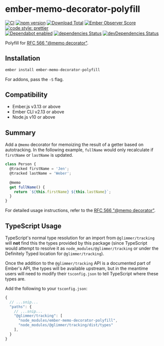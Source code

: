 # ember-memo-decorator-polyfill

[![CI](https://github.com/ember-polyfills/ember-memo-decorator-polyfill/workflows/CI/badge.svg)](https://github.com/ember-polyfills/ember-memo-decorator-polyfill/actions)
[![npm version](https://badge.fury.io/js/ember-memo-decorator-polyfill.svg)](http://badge.fury.io/js/ember-memo-decorator-polyfill)
[![Download Total](https://img.shields.io/npm/dt/ember-memo-decorator-polyfill.svg)](http://badge.fury.io/js/ember-memo-decorator-polyfill)
[![Ember Observer Score](https://emberobserver.com/badges/ember-memo-decorator-polyfill.svg)](https://emberobserver.com/addons/ember-memo-decorator-polyfill)
[![code style: prettier](https://img.shields.io/badge/code_style-prettier-ff69b4.svg)](https://github.com/prettier/prettier)  
[![Dependabot enabled](https://img.shields.io/badge/dependabot-enabled-blue.svg?logo=dependabot)](https://dependabot.com/)
[![dependencies Status](https://david-dm.org/ember-polyfills/ember-memo-decorator-polyfill/status.svg)](https://david-dm.org/ember-polyfills/ember-memo-decorator-polyfill)
[![devDependencies Status](https://david-dm.org/ember-polyfills/ember-memo-decorator-polyfill/dev-status.svg)](https://david-dm.org/ember-polyfills/ember-memo-decorator-polyfill?type=dev)

Polyfill for [RFC 566 "@memo decorator"][rfc-566].

[rfc-566]: https://github.com/emberjs/rfcs/pull/566

## Installation

```bash
ember install ember-memo-decorator-polyfill
```

For addons, pass the `-S` flag.

## Compatibility

* Ember.js v3.13 or above
* Ember CLI v2.13 or above
* Node.js v10 or above

## Summary

Add a `@memo` decorator for memoizing the result of a getter based on
autotracking. In the following example, `fullName` would only recalculate if
`firstName` or `lastName` is updated.

```js
class Person {
  @tracked firstName = 'Jen';
  @tracked lastName = 'Weber';
  
  @memo
  get fullName() {
    return `${this.firstName} ${this.lastName}`;
  }
}
```

For detailed usage instructions, refer to the
[RFC 566 "@memo decorator"][rfc-566].

## TypeScript Usage

TypeScript's normal type resolution for an import from `@glimmer/tracking`
will **not** find this the types provided by this package (since TypeScript
would attempt to resolve it as `node_modules/@glimmer/tracking` or under
the Definitely Typed location for `@glimmer/tracking`).

Once the addition to the `@glimmer/tracking` API is a documented part of Ember's
API, the types will be available upstream, but in the meantime users will need
to modify their `tsconfig.json` to tell TypeScript where these types are.

Add the following to your `tsconfig.json`:

```js
{
  // ...snip...
  "paths": {
    // ...snip...
    "@glimmer/tracking": [
      "node_modules/ember-memo-decorator-polyfill",
      "node_modules/@glimmer/tracking/dist/types"
    ],
  }
}
```
